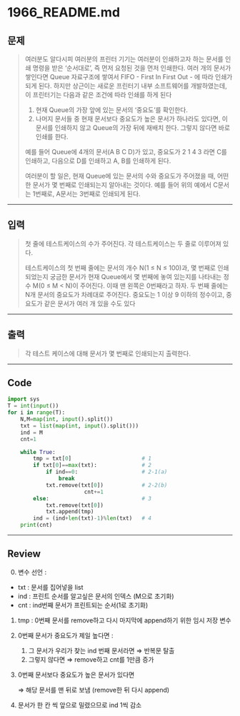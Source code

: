 # 1966_README.md

## 문제

> 여러분도 알다시피 여러분의 프린터 기기는 여러분이 인쇄하고자 하는 문서를 인쇄 명령을 받은 ‘순서대로’, 즉 먼저 요청된 것을 먼저 인쇄한다. 여러 개의 문서가 쌓인다면 Queue 자료구조에 쌓여서 FIFO - First In First Out - 에 따라 인쇄가 되게 된다. 하지만 상근이는 새로운 프린터기 내부 소프트웨어를 개발하였는데, 이 프린터기는 다음과 같은 조건에 따라 인쇄를 하게 된다
> 
> 1. 현재 Queue의 가장 앞에 있는 문서의 ‘중요도’를 확인한다.
> 2. 나머지 문서들 중 현재 문서보다 중요도가 높은 문서가 하나라도 있다면, 이 문서를 인쇄하지 않고 Queue의 가장 뒤에 재배치 한다. 그렇지 않다면 바로 인쇄를 한다.
> 
> 예를 들어 Queue에 4개의 문서(A B C D)가 있고, 중요도가 2 1 4 3 라면 C를 인쇄하고, 다음으로 D를 인쇄하고 A, B를 인쇄하게 된다.
> 
> 여러분이 할 일은, 현재 Queue에 있는 문서의 수와 중요도가 주어졌을 때, 어떤 한 문서가 몇 번째로 인쇄되는지 알아내는 것이다. 예를 들어 위의 예에서 C문서는 1번째로, A문서는 3번째로 인쇄되게 된다.
> 

---

## 입력

> 첫 줄에 테스트케이스의 수가 주어진다. 각 테스트케이스는 두 줄로 이루어져 있다.
> 
> 
> 테스트케이스의 첫 번째 줄에는 문서의 개수 N(1 ≤ N ≤ 100)과, 몇 번째로 인쇄되었는지 궁금한 문서가 현재 Queue에서 몇 번째에 놓여 있는지를 나타내는 정수 M(0 ≤ M < N)이 주어진다. 이때 맨 왼쪽은 0번째라고 하자. 두 번째 줄에는 N개 문서의 중요도가 차례대로 주어진다. 중요도는 1 이상 9 이하의 정수이고, 중요도가 같은 문서가 여러 개 있을 수도 있다
> 

---

## 출력

> 각 테스트 케이스에 대해 문서가 몇 번째로 인쇄되는지 출력한다.
> 

---

## Code

```python
import sys
T = int(input()) 
for i in range(T):                           
    N,M=map(int, input().split())
    txt = list(map(int, input().split()))
    ind = M
    cnt=1                                    

    while True:                       
        tmp = txt[0]                      # 1
        if txt[0]==max(txt):              # 2
            if ind==0:                    # 2-1(a)
                break
            txt.remove(txt[0])            # 2-2(b)
						cnt+=1
        else:                             # 3
            txt.remove(txt[0])            
            txt.append(tmp)
        ind = (ind+len(txt)-1)%len(txt)   # 4
    print(cnt)
```

---

## Review

0. 변수 선언 : 

- txt : 문서를 집어넣을 list
- ind : 프린트 순서를 알고싶은 문서의 인덱스 (M으로 초기화)
- cnt : ind번째 문서가 프린트되는 순서(1로 초기화)

1. tmp : 0번째 문서를 remove하고 다시 마지막에 append하기 위한 임시 저장 변수
2. 0번째 문서가 중요도가 제일 높다면 :
    1. 그 문서가 우리가 찾는 ind 번째 문서라면 ⇒ 반복문 탈출
    2. 그렇지 않다면 ⇒ remove하고 cnt를 1만큼 증가
3. 0번째 문서보다 중요도가 높은 문서가 있다면 
    
    ⇒ 해당 문서를 맨 뒤로 보냄 (remove한 뒤 다시 append)
    
4. 문서가 한 칸 씩 앞으로 밀렸으므로 ind 1씩 감소